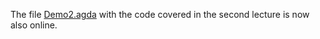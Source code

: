 
The file [Demo2.agda](https://github.com/wouter-swierstra/TPT-2014/blob/gh-pages/slides/Demo2.agda) with the code covered in the second lecture is now also online.
